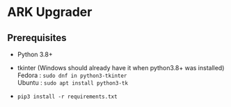 # ARK Upgrader

## Prerequisites 

- Python 3.8+

- tkinter (Windows should already have it when python3.8+ was installed)  
Fedora : `sudo dnf in python3-tkinter`  
Ubuntu : `sudo apt install python3-tk`

- `pip3 install -r requirements.txt`



